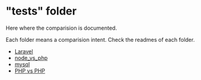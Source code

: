 # "tests" folder

Here where the comparision is documented.

Each folder means a comparision intent. Check the readmes of each folder.

* [Laravel](laravel/README.md)
* [node_vs_php](node_vs_php/README.md)
* [mysql](mysql/README.md)
* [PHP vs PHP](php_vs_php/README.md)
